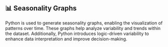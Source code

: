 ## 📊 Seasonality Graphs

Python is used to generate seasonality graphs, enabling the visualization of patterns over time. These graphs help analyze variability and trends within the dataset. Additionally, Python introduces logic-driven variability to enhance data interpretation and improve decision-making.
